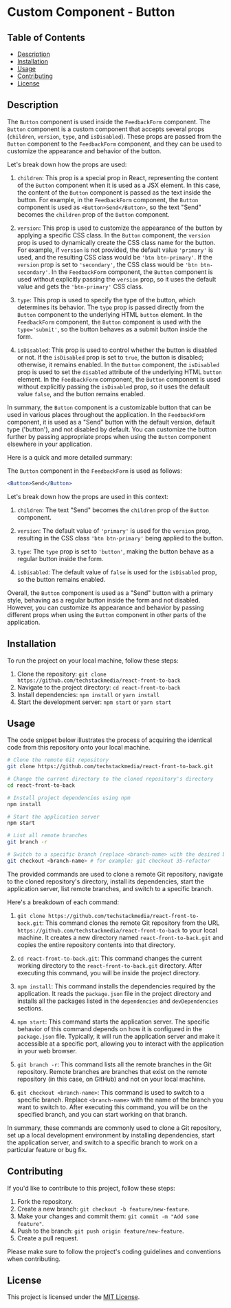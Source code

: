 # Custom Component - Button

## Table of Contents

- [Description](#description)
- [Installation](#installation)
- [Usage](#usage)
- [Contributing](#contributing)
- [License](#license)

## Description

The `Button` component is used inside the `FeedbackForm` component. The `Button` component is a custom component that accepts several props (`children`, `version`, `type`, and `isDisabled`). These props are passed from the `Button` component to the `FeedbackForm` component, and they can be used to customize the appearance and behavior of the button.

Let's break down how the props are used:

1. `children`: This prop is a special prop in React, representing the content of the `Button` component when it is used as a JSX element. In this case, the content of the `Button` component is passed as the text inside the button. For example, in the `FeedbackForm` component, the `Button` component is used as `<Button>Send</Button>`, so the text "Send" becomes the `children` prop of the `Button` component.

2. `version`: This prop is used to customize the appearance of the button by applying a specific CSS class. In the `Button` component, the `version` prop is used to dynamically create the CSS class name for the button. For example, if `version` is not provided, the default value `'primary'` is used, and the resulting CSS class would be `'btn btn-primary'`. If the `version` prop is set to `'secondary'`, the CSS class would be `'btn btn-secondary'`. In the `FeedbackForm` component, the `Button` component is used without explicitly passing the `version` prop, so it uses the default value and gets the `'btn-primary'` CSS class.

3. `type`: This prop is used to specify the type of the button, which determines its behavior. The `type` prop is passed directly from the `Button` component to the underlying HTML `button` element. In the `FeedbackForm` component, the `Button` component is used with the `type='submit'`, so the button behaves as a submit button inside the form.

4. `isDisabled`: This prop is used to control whether the button is disabled or not. If the `isDisabled` prop is set to `true`, the button is disabled; otherwise, it remains enabled. In the `Button` component, the `isDisabled` prop is used to set the `disabled` attribute of the underlying HTML `button` element. In the `FeedbackForm` component, the `Button` component is used without explicitly passing the `isDisabled` prop, so it uses the default value `false`, and the button remains enabled.

In summary, the `Button` component is a customizable button that can be used in various places throughout the application. In the `FeedbackForm` component, it is used as a "Send" button with the default version, default type ('button'), and not disabled by default. You can customize the button further by passing appropriate props when using the `Button` component elsewhere in your application.

Here is a quick and more detailed summary:

The `Button` component in the `FeedbackForm` is used as follows:

```jsx
<Button>Send</Button>
```

Let's break down how the props are used in this context:

1. `children`: The text "Send" becomes the `children` prop of the `Button` component.

2. `version`: The default value of `'primary'` is used for the `version` prop, resulting in the CSS class `'btn btn-primary'` being applied to the button.

3. `type`: The `type` prop is set to `'button'`, making the button behave as a regular button inside the form.

4. `isDisabled`: The default value of `false` is used for the `isDisabled` prop, so the button remains enabled.

Overall, the `Button` component is used as a "Send" button with a primary style, behaving as a regular button inside the form and not disabled. However, you can customize its appearance and behavior by passing different props when using the `Button` component in other parts of the application.

## Installation

To run the project on your local machine, follow these steps:

1. Clone the repository: `git clone https://github.com/techstackmedia/react-front-to-back`
2. Navigate to the project directory: `cd react-front-to-back`
3. Install dependencies: `npm install` or `yarn install`
4. Start the development server: `npm start` or `yarn start`

## Usage

The code snippet below illustrates the process of acquiring the identical code from this repository onto your local machine.

```bash
# Clone the remote Git repository
git clone https://github.com/techstackmedia/react-front-to-back.git

# Change the current directory to the cloned repository's directory
cd react-front-to-back

# Install project dependencies using npm
npm install

# Start the application server
npm start

# List all remote branches
git branch -r

# Switch to a specific branch (replace <branch-name> with the desired branch name)
git checkout <branch-name> # for example: git checkout 35-refactor
```

The provided commands are used to clone a remote Git repository, navigate to the cloned repository's directory, install its dependencies, start the application server, list remote branches, and switch to a specific branch.

Here's a breakdown of each command:

1. `git clone https://github.com/techstackmedia/react-front-to-back.git`: This command clones the remote Git repository from the URL `https://github.com/techstackmedia/react-front-to-back` to your local machine. It creates a new directory named `react-front-to-back.git` and copies the entire repository contents into that directory.

2. `cd react-front-to-back.git`: This command changes the current working directory to the `react-front-to-back.git` directory. After executing this command, you will be inside the project directory.

3. `npm install`: This command installs the dependencies required by the application. It reads the `package.json` file in the project directory and installs all the packages listed in the `dependencies` and `devDependencies` sections.

4. `npm start`: This command starts the application server. The specific behavior of this command depends on how it is configured in the `package.json` file. Typically, it will run the application server and make it accessible at a specific port, allowing you to interact with the application in your web browser.

5. `git branch -r`: This command lists all the remote branches in the Git repository. Remote branches are branches that exist on the remote repository (in this case, on GitHub) and not on your local machine.

6. `git checkout <branch-name>`: This command is used to switch to a specific branch. Replace `<branch-name>` with the name of the branch you want to switch to. After executing this command, you will be on the specified branch, and you can start working on that branch.

In summary, these commands are commonly used to clone a Git repository, set up a local development environment by installing dependencies, start the application server, and switch to a specific branch to work on a particular feature or bug fix.

## Contributing

If you'd like to contribute to this project, follow these steps:

1. Fork the repository.
2. Create a new branch: `git checkout -b feature/new-feature`.
3. Make your changes and commit them: `git commit -m "Add some feature"`.
4. Push to the branch: `git push origin feature/new-feature`.
5. Create a pull request.

Please make sure to follow the project's coding guidelines and conventions when contributing.

## License

This project is licensed under the [MIT License](https://opensource.org/licenses/MIT).
